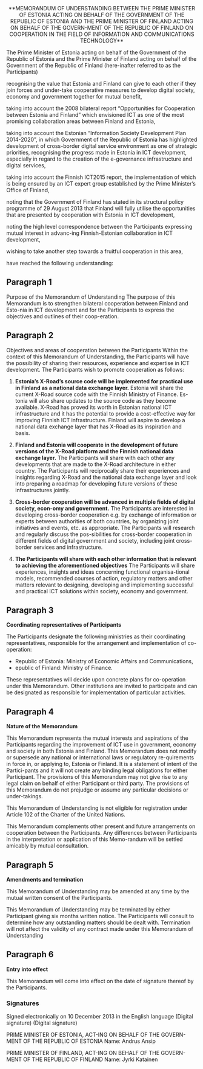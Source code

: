 <center>
**MEMORANDUM OF UNDERSTANDING
BETWEEN THE PRIME MINISTER OF ESTONIA ACTING ON BEHALF OF THE
GOVERNMENT OF THE REPUBLIC OF ESTONIA
AND THE PRIME MINISTER OF FINLAND ACTING ON BEHALF OF THE GOVERN-MENT OF THE REPUBLIC OF FINLAND
ON COOPERATION IN THE FIELD OF INFORMATION
AND COMMUNICATIONS TECHNOLOGY**
</center>



The Prime Minister of Estonia acting on behalf of the Government of the Republic of Estonia and the Prime Minister of Finland acting on behalf of the Government of the Republic of Finland (here-inafter referred to as the Participants)

recognising the value that Estonia and Finland can give to each other if they join forces and under-take cooperative measures to develop digital society, economy and government together for mutual benefit,

taking into account the 2008 bilateral report “Opportunities for Cooperation between Estonia and Finland” which envisioned ICT as one of the most promising collaboration areas between Finland and Estonia,

taking into account the Estonian “Information Society Development Plan 2014-2020”, in which Government of the Republic of Estonia has highlighted development of cross-border digital service environment as one of strategic priorities,
recognising the progress made in Estonia in ICT development, especially in regard to the creation of the e-governance infrastructure and digital services,

taking into account the Finnish ICT2015 report, the implementation of which is being ensured by an ICT expert group established by the Prime Minister’s Office of Finland,

noting that the Government of Finland has stated in its structural policy programme of 29 August 2013 that Finland will fully utilise the opportunities that are presented by cooperation with Estonia in ICT development,

noting the high level correspondence between the Participants expressing mutual interest in advanc-ing Finnish-Estonian collaboration in ICT development,

wishing to take another step towards a fruitful cooperation in this area,

have reached the following understanding:


## Paragraph 1
Purpose of the Memorandum of Understanding
The purpose of this Memorandum is to strengthen bilateral cooperation between Finland and Esto-nia in ICT development and for the Participants to express the objectives and outlines of their coop-eration.

## Paragraph 2
Objectives and areas of cooperation between the Participants
Within the context of this Memorandum of Understanding, the Participants will have the possibility of sharing their resources, experience and expertise in ICT development. The Participants wish to promote cooperation as follows:

1) **Estonia’s X-Road’s source code will be implemented for practical use in Finland as a national data exchange layer.**
Estonia will share the current X-Road source code with the Finnish Ministry of Finance. Es-tonia will also share updates to the source code as they become available. X-Road has proved its worth in Estonian national ICT infrastructure and it has the potential to provide a cost-effective way for improving Finnish ICT infrastructure. Finland will aspire to develop a national data exchange layer that has X-Road as its inspiration and basis.

2) **Finland and Estonia will cooperate in the development of future versions of the X-Road platform and the Finnish national data exchange layer.**
The Participants will share with each other any developments that are made to the X-Road architecture in either country. The Participants will reciprocally share their experiences and insights regarding X-Road and the national data exchange layer and look into preparing a roadmap for developing future versions of these infrastructures jointly.

3) **Cross-border cooperation will be advanced in multiple fields of digital society, econ-omy and government.**
The Participants are interested in developing cross-border cooperation e.g. by exchange of information or experts between authorities of both countries, by organizing joint initiatives and events, etc. as appropriate. The Participants will research and regularly discuss the pos-sibilities for cross-border cooperation in different fields of digital government and society, including joint cross-border services and infrastructure.

4) **The Participants will share with each other information that is relevant to achieving the aforementioned objectives**
The Participants will share experiences, insights and ideas concerning functional organisa-tional models, recommended courses of action, regulatory matters and other matters relevant to designing, developing and implementing successful and practical ICT solutions within society, economy and government.

## Paragraph 3

**Coordinating representatives of Participants**

The Participants designate the following ministries as their coordinating representatives, responsible for the arrangement and implementation of co-operation:

* Republic of Estonia: Ministry of Economic Affairs and Communications,
* epublic of Finland: Ministry of Finance.

These representatives will decide upon concrete plans for co-operation under this Memorandum. Other institutions are invited to participate and can be designated as responsible for implementation of particular activities.

## Paragraph 4

**Nature of the Memorandum**

This Memorandum represents the mutual interests and aspirations of the Participants regarding the improvement of ICT use in government, economy and society in both Estonia and Finland. This Memorandum does not modify or supersede any national or international laws or regulatory re-quirements in force in, or applying to, Estonia or Finland. It is a statement of intent of the Partici-pants and it will not create any binding legal obligations for either Participant. The provisions of this Memorandum may not give rise to any legal claim on behalf of either Participant or third party. The provisions of this Memorandum do not prejudge or assume any particular decisions or under-takings.

This Memorandum of Understanding is not eligible for registration under Article 102 of the Charter of the United Nations.

This Memorandum complements other present and future arrangements on cooperation between the Participants. Any differences between Participants in the interpretation or application of this Memo-randum will be settled amicably by mutual consultation.

## Paragraph 5

**Amendments and termination**

This Memorandum of Understanding may be amended at any time by the mutual written consent of the Participants.

This Memorandum of Understanding may be terminated by either Participant giving six months written notice. The Participants will consult to determine how any outstanding matters should be dealt with. Termination will not affect the validity of any contract made under this Memorandum of Understanding

## Paragraph 6

**Entry into effect** 

This Memorandum will come into effect on the date of signature thereof by the Participants.

### Signatures

Signed electronically on 10 December 2013 in the English language
(Digital signature) (Digital signature)

PRIME MINISTER OF ESTONIA, ACT-ING ON BEHALF OF THE GOVERN-MENT OF THE REPUBLIC OF ESTONIA
Name: Andrus Ansip

PRIME MINISTER OF FINLAND, ACT-ING ON BEHALF OF THE GOVERN-MENT OF THE REPUBLIC OF FINLAND
Name: Jyrki Katainen
